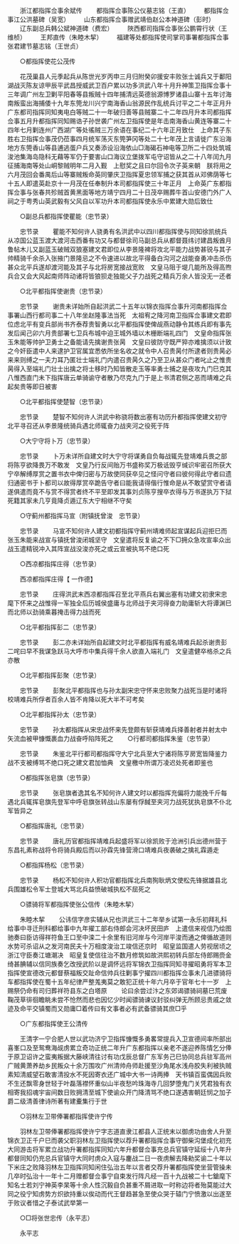 <!-- { "loadSidebar": true } -->
　　浙江都指挥佥事余斌传 
　　都指挥佥事陈公仪墓志铭（王直） 
　　都指挥佥事江公洪墓碑（吴宽） 
　　山东都指挥佥事赠武靖伯赵公本神道碑（彭时） 
　　辽东副总兵韩公斌神道碑（费宏） 
　　陜西都司指挥佥事张公鹏霄行状（王维桢） 
　　王邦直传（朱睦木挈） 
　　福建等处都指挥使司掌司事署都指挥佥事张君建节墓志铭（王世贞） 

　　○都指挥使花公茂传 

　　花茂巢县人元季起兵从陈世光岁丙申三月归附癸卯援安丰败张士诚兵又于鄱阳湖战灭陈友谅甲辰平武昌授威武卫百户累以功多洪武八年十月升神策卫指挥佥事十三年调广州左卫剿平阳春等县叛贼十四年捕清远英德翁源博罗诸县山寨十五年讨海南叛蛮出海捕倭十九年东筦龙川兴宁南海香山翁源民作乱统兵讨平之二十年正月升广东都司指挥同知夷电白等贼二十一年破归善等县贼寨二十二年四月升本司都指挥佥事五月升都指挥同知赐诰子孙世袭广州左卫指挥使是年击南海香山黄连等寨二十四年七月剿连州广西湖广等处徭贼三万余语在事纪二十六年正月致仕　上命其子东胜右卫指挥佥事茂仍莅事四月统军荡灭东筦笋冈等处二十七年茂上言请徙广东沿海地方东筦香山等县逋逃蛋户兵又奏添设沿海依山□海碣石神电等卫所二十四处筑城浚池集海岛隐科无藉等军仍于要害山口海议立堡拨军屯守诏皆从之二十八年闰九月征捕海南等处山峒黎贼明年二月入觐　上慰奖之且曰尔回令次子英来朝　朕将用之六月茂回会番禺后山等寨贼叛命英同肇庆卫指挥夏忠领军捕之获其首从邓佛荫等七十五人即遣英赴京十一月茂在任奉制升本司都指挥使三十年正月　上命英广东都指挥佥事与张春共殄贼首黄黑面等地方靖宁四月二十日茂卒赐葬牛首山安德门外广人祠之于粤秀山英武毅有父风自以军功升本司都指挥使永乐中累建大勋后致仕 

　　○副总兵都指挥使瞿能（忠节录） 

　　忠节录 
　　瞿能不知何许人骁勇有名洪武中以四川都指挥使与同知徐凯统兵从凉国公蓝玉渡大渡河击西番有功又与都督徐司马副总兵从都督聂纬讨建昌叛酋月鲁帖木儿又副蓝玉破贼双狼塞建文君即位从李景隆裨将攻北平能力战势甚锐与其子帅精骑千余杀入张掖门景隆忌之不令速进以故北平得备白沟河之战能奋勇冲击杀伤甚众北平兵遂却渡河能及其子与北将房宽接战宽败　文皇马阻于堤几能所及得高煦兵合又会大风起南师阵动诸将皆狼狈走独能父子力战死之精兵万余人皆没无一还者 

　　○北平都指挥使谢贵（忠节录） 

　　忠节录 
　　谢贵未详始所自起洪武二十五年以锦衣指挥佥事升河南都指挥佥事署山西行都司事二十八年坐赵隆事法当死　太祖宥之降河南卫指挥佥事建文君即位虑北平有变兵部尚书齐泰荐贵智勇以北平都指挥使俾觇燕动静令其练兵即有事先发后闻己卯六月贵部署七卫兵布城中迫王城外墙以木栅断端礼四门　文皇命指挥张玉朱能等帅护卫勇士之备能请先擒谢贵张昺　文皇曰彼防守既严猝亦难擒须以计致之今奸臣遣中人来逮护卫官属宜悉依所坐名收之就令中人召贵昺付所逮者则贵昺必来来则缚之一夫力耳乃匿壮士端礼门内遣召贵昺久之乃至卫从甚众门者叱止之惟贵昺得入至端礼门壮士出擒之将士移时乃知皆散走玉等率勇士捕之是夜攻九门巳克其八惟西直门未下指挥唐云单骑谕守者散乃尽克九门于是上书清君侧之恶而靖难之兵起矣贵等即日被害 

　　○北平都指挥使楚智（忠节录） 

　　忠节录 
　　楚智不知何许人洪武中称骁将数出塞有功历升都指挥使建文初守北平寻召还从李景隆统骑兵遇北师辄奋力战夹河之役死于阵 

　　○大宁守将卜万（忠节录） 

　　忠节录 
　　卜万未详所自建文时大宁守将谋勇自负每战辄先登靖难兵畏之部将陈亨欲降畏万不敢发　文皇乃行反间贻万书盛称奖万极诋毁亨缄识牢密召所获大宁卒解缚厚赏之置书衣中俾归密与万故使同获卒见之怪问守者曰彼何得此守者曰遗归通密书于卜都司以故得厚赏卒跪告守者曰能我请得偕行惟命是从不敢望赏守者请遂俱遣而竟不与赏不得赏者终不平至即发其事刘贞陈亨搜卒衣得与万书遂执万下狱死籍其家未几亨竟降贞遁辽东大宁相继不守矣 

　　○守蓟州都指挥马宣（附镇抚曾浚　忠节录） 

　　忠节录 
　　马宣不知何许人建文初都指挥守蓟州靖难师起宣谋起兵迎拒巳而张玉朱能来战宣与镇抚曾浚闭城坚守　文皇遣将反复谕之不下□拥众急攻宣率众出战玉遣精锐冲入其阵宣战没浚亦死之或云宣被执骂不绝口死 

　　○西凉都指挥庄得（忠节录） 

　　西凉都指挥庄得【 一作德】 

　　忠节录 
　　庄得洪武末西凉都指挥召至北平燕兵右翼出塞有功建文初隶宋忠麾下怀来之战惟得一军独全后历城侯盛庸与北师战于夹河得奋力助庸斩大将谭渊巳而北师以劲骑乘暮掩击得力战而死 

　　○北平都指挥彭二（忠节录） 

　　忠节录 
　　彭二亦未详始所自起建文时北平都指挥有威名靖难兵起杀谢贵彭二咤曰早不我谋急跃马大呼市中集兵得千余人欲直入端礼门　文皇遣健卒格杀之兵亦散 

　　○北平都指挥彭聚（忠节录） 

　　忠节录 
　　彭聚北平都指挥也与孙太副宋忠守怀来忠败聚力战死当是时诸将校靖难兵所俘者百余人皆不肯降以死大半不可考矣 

　　○北平都指挥孙太（忠节录） 

　　忠节录 
　　孙太都指挥从宋忠战怀来先登颇有斩获靖难兵择善射者并射太中矢流血被甲慷慨裹血力战奋呼陷阵死之 
　　○行都司都指挥朱鉴（忠节录） 

　　忠节录 
　　朱鉴北平行都司都指挥守大宁北兵至大宁诸将陈亨房宽皆降鉴力战不支被缚骂不绝口死之建文君加恤典　文皇檄中所谓万凌迟处死者即鉴也 

　　○都指挥张皂旗（忠节录） 

　　忠节录 
　　张皂旗者逸其名不知何许人建文时以都指挥充偏将力能挽千斤每遇北兵辄挥皂旗先登军中呼皂旗张转战山东屡有俘馘至夹河力战死犹执皂旗不仆北军皆异之 

　　○都指挥唐礼（忠节录） 

　　忠节录 
　　唐礼历官都指挥靖难兵起盛将军以徐凯败于沧洲引兵出德州营于东昌礼素称战将令将骑兵殿后而以孙霖先锋营滑口靖难兵夜袭破之擒礼霖遁走 

　　○都指挥杨松（忠节录） 

　　忠节录 
　　杨松不知何许人积功官都指挥北兵南狥耿炳文使松先锋据雄县北兵围雄松令军士登城大骂北兵益愤破城执松不屈死之 

　　○骠骑将军都指挥使张公信传（朱睦木挈） 

　　朱睦木挈 
　　公讳信字彦实辅从兄也洪武三十二年举乡试第一永乐初拜礼科给事中寻迁刑科都给事中九年擢工部右侍郎会河决坏民田庐　上遣信来视信乃绘图驰奏曰臣访得祥符鱼王口至中滦二十余里有旧河岸与今河岸平浚而通之俾循故道则水势可杀诏从之发河南民夫十万相度浚治工竣信还京时　昭皇监国遣人劳视居顷之浙江守臣奏江塘潮决　昭皇复使信往治不数月修筑如故洪熙初转兵部左侍郎赐赍金绮甚腆辅以信同族奏乞改授武阶以是调怀远将军锦衣卫指挥同知寻擢昭勇将军本卫指挥使宣德改元都督蔡福叛交趾命信帅兵往剿事宁擢四川都指挥佥事未几进骠骑将车都指挥使在蜀十五年纪律严整羗夷莫之敢犯正统十年六月卒于官年七十一岁　上赐祭仍命有司归葬祥符县东之白塔原 
　　论曰余尝过汴之东郊谒骠骑祠墓巳荒废鞠茂草徘徊瞻眺未尝不怆然而悲也因忆少时闻骠骑谏议封驳纠弹无所顾忌贵戚之敛迹及命平交镇蜀而又勋庸□着传曰有文事者必有武备骠骑其庶□乎 

　　○广东都指挥使王公清传 

　　王清字一宁合肥人世以武功济宁卫指挥慷慨多勇畧常提兵入卫宣德间率所部出喜峯口及至鸳鸯海觇虏累立奇功正统二年升广东都指挥以亲老不遂迎养陈情乞分俸于原卫诏许之蛮夷叛据大藤峡清往讨有功戊辰总督广东军务己巳协同总兵驻军高州广贼黄萧养劫乡民叛众十余万围攻广州清帅舟师赴援至沙角尾水浅舟胶失利被执贼素知清威望石敢害清投水不死因寄衣还广城中大书一诗两捧　天书镇百蛮偶因兵败不生还飘零身世轻于叶磊落襟怀重似山半夜愁吟珠海寺几回梦堕鬼门关凭君独有衣相寄我招魂宇宙间数日败拥清至城下使谕众开门降清骂不绝口遂遇害朝廷悯之加子爵二级清善律诗所著有建櫜集行于世 

　　○羽林左卫带俸署都指挥使许宁传 

　　羽林左卫带俸署都指挥使许宁字志道直隶江都县人正统末以御虏功由舍人升至锦衣卫正千户巳而袭父职羽林左卫指挥使以荐升署都指挥佥事守御柴沟堡成化初充大同游击将军累立战功升署都指挥同知六年升都督佥事充总兵官镇守延绥十八年升都督同知仍充总兵官镇守大同时虏众入寇与鏖战二日一夜虏解去降勑奖谕二十年以下米庄之败降羽林左卫指挥同知闲住弘治五年以言者交荐升署都指挥使坐营管操未几卒时弘治十一年十二月赠都督佥事宁自束发行阵凡经一百十九战被二十七鎗麾下知名士若刘宁神英李杲等十余人性沉毅自负甚重不屑进取一时称边将者殆莫能过大同之役宁知虏势方炽欲持重以俟动而代王督趋甚急至使众哭于辕门宁愤激以出遂至于败议者惜之子泰试武举第一 

　　○□将张世忠传（永平志） 

　　永平志 
